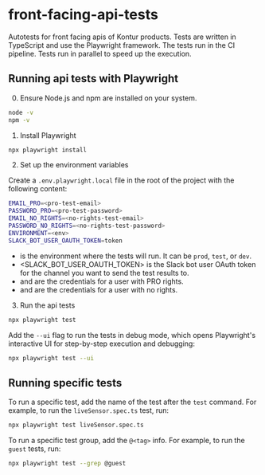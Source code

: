 # front-facing-api-tests

Autotests for front facing apis of Kontur products. Tests are written in TypeScript and use the Playwright framework. The tests run in the CI pipeline. Tests run in parallel to speed up the execution.

## Running api tests with Playwright

0. Ensure Node.js and npm are installed on your system.

```bash
node -v
npm -v
```

1. Install Playwright

```bash
npx playwright install
```

2. Set up the environment variables

Create a `.env.playwright.local` file in the root of the project with the following content:

```bash
EMAIL_PRO=<pro-test-email>
PASSWORD_PRO=<pro-test-password>
EMAIL_NO_RIGHTS=<no-rights-test-email>
PASSWORD_NO_RIGHTS=<no-rights-test-password>
ENVIRONMENT=<env>
SLACK_BOT_USER_OAUTH_TOKEN=token
```

- <env> is the environment where the tests will run. It can be `prod`, `test`, or `dev`.
- <SLACK_BOT_USER_OAUTH_TOKEN> is the Slack bot user OAuth token for the channel you want to send the test results to.
- <pro-test-email> and <pro-test-password> are the credentials for a user with PRO rights.
- <no-rights-test-email> and <no-rights-test-password> are the credentials for a user with no rights.

3. Run the api tests

```bash
npx playwright test
```

Add the `--ui` flag to run the tests in debug mode, which opens Playwright's interactive UI for step-by-step execution and debugging:

```bash
npx playwright test --ui
```

## Running specific tests

To run a specific test, add the name of the test after the `test` command. For example, to run the `liveSensor.spec.ts` test, run:

```bash
npx playwright test liveSensor.spec.ts
```

To run a specific test group, add the `@<tag>` info. For example, to run the `guest` tests, run:

```bash
npx playwright test --grep @guest
```
